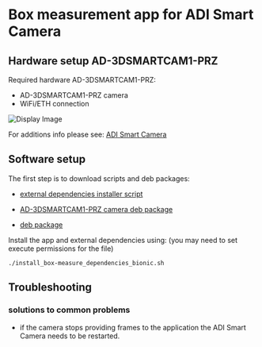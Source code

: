 # Box measurement app for ADI Smart Camera

## Hardware setup AD-3DSMARTCAM1-PRZ
Required hardware AD-3DSMARTCAM1-PRZ:
 - AD-3DSMARTCAM1-PRZ camera
 - WiFi/ETH connection
 
![Display Image](https://github.com/robotics-ai/tof_process_public/blob/main/slam/Doc/Images/adi_smart.png)

For additions info please see: 
[ADI Smart Camera](https://wiki.analog.com/resources/eval/user-guides/ad-3dsmartcam1-prz)

## Software setup

The first step is to download scripts and deb packages:
- [external dependencies installer script](https://github.com/robotics-ai/tof_process_public/blob/main/slam/ADI-Smart-Camera/install_box-measure_dependencies_bionic.sh)

- [AD-3DSMARTCAM1-PRZ camera deb package](https://github.com/robotics-ai/tof_process_public/blob/main/slam/ADI-Smart-Camera/aditof-camera-AD-3DSMARTCAM1-PRZ_0.0.1_arm64_nano.deb)

- [deb package](https://github.com/robotics-ai/tof_process_public/blob/main/slam/ADI-Smart-Camera/slam_0.0.1_arm64_nano.deb)

Install the app and external dependencies using: (you may need to set execute permissions for the file)
```
./install_box-measure_dependencies_bionic.sh
```
 
## Troubleshooting
### solutions to common problems
   - if the camera stops providing frames to the application the ADI Smart Camera needs to be restarted.
